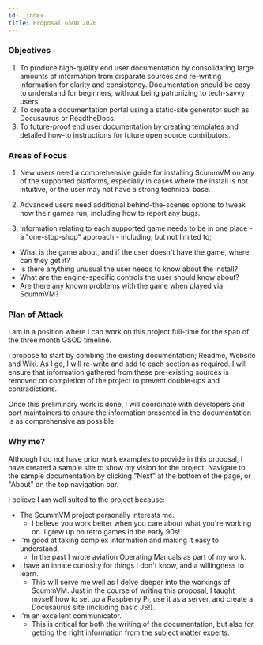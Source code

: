 ```yaml
---
id: _index
title: Proposal GSOD 2020
---
```

### Objectives

1. To produce high-quality end user documentation by consolidating large amounts of information from disparate sources and re-writing information for clarity and consistency. Documentation should be easy to understand for beginners, without being patronizing to tech-savvy users. 
2. To create a documentation portal using a static-site generator such as Docusaurus or ReadtheDocs.
3. To future-proof end user documentation by creating templates and detailed how-to instructions for future open source contributors.

### Areas of Focus

1.  New users need a comprehensive guide for installing ScummVM on any of the supported platforms, especially in cases where the install is not intuitive, or the user may not have a strong technical base. 

2.  Advanced users need additional behind-the-scenes options to tweak how their games run, including how to report any bugs. 

3.  Information relating to each supported game needs to be in one place - a "one-stop-shop" approach - including, but not limited to;
   * What is the game about, and if the user doesn't have the game, where can they get it?
   * Is there anything unusual the user needs to know about the install?
   * What are the engine-specific controls the user should know about?
   * Are there any known problems with the game when played via ScummVM?

###  Plan of Attack

I am in a position where I can work on this project full-time for the span of the three month GSOD timeline. 

I propose to start by combing the existing documentation; Readme, Website and Wiki. As I go, I will re-write and add to each section as required. I will ensure that information gathered from these pre-existing sources is removed on completion of the project to prevent double-ups and contradictions.

Once this preliminary work is done, I will coordinate with developers and port maintainers to ensure the information presented in the documentation is as comprehensive as possible. 

### Why me?

Although I do not have prior work examples to provide in this proposal, I have created a sample site to show my vision for the project. Navigate to the sample documentation by clicking "Next" at the bottom of the page, or "About" on the top navigation bar.

I believe I am well suited to the project because:
  * The ScummVM project personally interests me. 
    * I believe you work better when you care about what you're working on. I grew up on retro games in the early 90s! 
  * I'm good at taking complex information and making it easy to understand. 
    * In the past I wrote aviation Operating Manuals as part of my work.
  * I have an innate curiosity for things I don't know, and a willingness to learn. 
    * This will serve me well as I delve deeper into the workings of ScummVM. Just in the course of writing this proposal, I taught myself how to set up a Raspberry Pi, use it as a server, and create a Docusaurus site (including basic JS!).
  * I'm an excellent communicator. 
    * This is critical for both the writing of the documentation, but also for getting the right information from the subject matter experts. 



